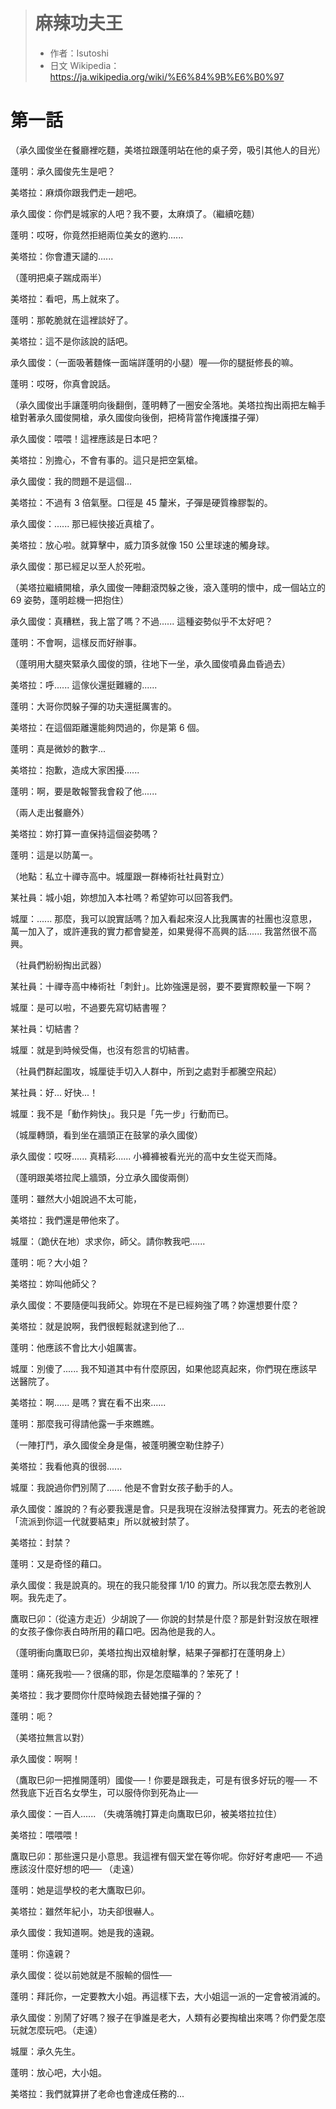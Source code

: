 > # 麻辣功夫王
> + 作者：Isutoshi
> + 日文 Wikipedia：https://ja.wikipedia.org/wiki/%E6%84%9B%E6%B0%97


# 第一話

（承久國俊坐在餐廳裡吃麵，美塔拉跟蓬明站在他的桌子旁，吸引其他人的目光）

蓬明：承久國俊先生是吧？

美塔拉：麻煩你跟我們走一趟吧。

承久國俊：你們是城家的人吧？我不要，太麻煩了。（繼續吃麵）

蓬明：哎呀，你竟然拒絕兩位美女的邀約......

美塔拉：你會遭天譴的......

（蓬明把桌子踹成兩半）

美塔拉：看吧，馬上就來了。

蓬明：那乾脆就在這裡談好了。

美塔拉：這不是你該說的話吧。

承久國俊：（一面吸著麵條一面端詳蓬明的小腿）喔──你的腿挺修長的嘛。

蓬明：哎呀，你真會說話。

（承久國俊出手讓蓬明向後翻倒，蓬明轉了一圈安全落地。美塔拉掏出兩把左輪手槍對著承久國俊開槍，承久國俊向後倒，把椅背當作掩護擋子彈）

承久國俊：喂喂！這裡應該是日本吧？

美塔拉：別擔心，不會有事的。這只是把空氣槍。

承久國俊：我的問題不是這個...

美塔拉：不過有 3 倍氣壓。口徑是 45 釐米，子彈是硬質橡膠製的。

承久國俊：...... 那已經快接近真槍了。

美塔拉：放心啦。就算擊中，威力頂多就像 150 公里球速的觸身球。

承久國俊：那已經足以至人於死啦。

（美塔拉繼續開槍，承久國俊一陣翻滾閃躲之後，滾入蓬明的懷中，成一個站立的 69 姿勢，蓬明趁機一把抱住）

承久國俊：真糟糕，我上當了嗎？不過...... 這種姿勢似乎不太好吧？

蓬明：不會啊，這樣反而好辦事。

（蓬明用大腿夾緊承久國俊的頭，往地下一坐，承久國俊噴鼻血昏過去）

美塔拉：呼...... 這傢伙還挺難纏的......

蓬明：大哥你閃躲子彈的功夫還挺厲害的。

美塔拉：在這個距離還能夠閃過的，你是第 6 個。

蓬明：真是微妙的數字...

美塔拉：抱歉，造成大家困擾......

蓬明：啊，要是敢報警我會殺了他......

（兩人走出餐廳外）

美塔拉：妳打算一直保持這個姿勢嗎？

蓬明：這是以防萬一。

（地點：私立十禪寺高中。城厘跟一群棒術社社員對立）

某社員：城小姐，妳想加入本社嗎？希望妳可以回答我們。

城厘：...... 那麼，我可以說實話嗎？加入看起來沒人比我厲害的社團也沒意思，萬一加入了，或許連我的實力都會變差，如果覺得不高興的話...... 我當然很不高興。

（社員們紛紛掏出武器）

某社員：十禪寺高中棒術社「刺針」。比妳強還是弱，要不要實際較量一下啊？

城厘：是可以啦，不過要先寫切結書喔？

某社員：切結書？

城厘：就是到時候受傷，也沒有怨言的切結書。

（社員們群起圍攻，城厘徒手切入人群中，所到之處對手都騰空飛起）

某社員：好... 好快...！

城厘：我不是「動作夠快」。我只是「先一步」行動而已。

（城厘轉頭，看到坐在牆頭正在鼓掌的承久國俊）

承久國俊：哎呀...... 真精彩...... 小褲褲被看光光的高中女生從天而降。

（蓬明跟美塔拉爬上牆頭，分立承久國俊兩側）

蓬明：雖然大小姐說過不太可能，

美塔拉：我們還是帶他來了。

城厘：（跪伏在地）求求你，師父。請你教我吧......

蓬明：呃？大小姐？

美塔拉：妳叫他師父？

承久國俊：不要隨便叫我師父。妳現在不是已經夠強了嗎？妳還想要什麼？

美塔拉：就是說啊，我們很輕鬆就逮到他了...

蓬明：他應該不會比大小姐厲害。

城厘：別傻了...... 我不知道其中有什麼原因，如果他認真起來，你們現在應該早送醫院了。

美塔拉：啊...... 是嗎？實在看不出來......

蓬明：那麼我可得請他露一手來瞧瞧。

（一陣打鬥，承久國俊全身是傷，被蓬明騰空勒住脖子）

美塔拉：我看他真的很弱......

城厘：我說過你們別鬧了...... 他是不會對女孩子動手的人。

承久國俊：誰說的？有必要我還是會。只是我現在沒辦法發揮實力。死去的老爸說「流派到你這一代就要結束」所以就被封禁了。

美塔拉：封禁？

蓬明：又是奇怪的藉口。

承久國俊：我是說真的。現在的我只能發揮 1/10 的實力。所以我怎麼去教別人啊。我先走了。

鷹取巳卯：（從遠方走近）少胡說了── 你說的封禁是什麼？那是針對沒放在眼裡的女孩子像你表白時所用的藉口吧。因為他是我的人。

（蓬明衝向鷹取巳卯，美塔拉掏出双槍射擊，結果子彈都打在蓬明身上）

蓬明：痛死我啦──？很痛的耶，你是怎麼瞄準的？笨死了！

美塔拉：我才要問你什麼時候跑去替她擋子彈的？

蓬明：呃？

（美塔拉無言以對）

承久國俊：啊啊！

（鷹取巳卯一把推開蓬明）國俊──！你要是跟我走，可是有很多好玩的喔── 不然我底下近百名女學生，可以服侍你到死為止──

承久國俊：一百人...... （失魂落魄打算走向鷹取巳卯，被美塔拉拉住）

美塔拉：喂喂喂！

鷹取巳卯：那些還只是小意思。我這裡有個天堂在等你呢。你好好考慮吧── 不過應該沒什麼好想的吧── （走遠）

蓬明：她是這學校的老大鷹取巳卯。

美塔拉：雖然年紀小，功夫卻很嚇人。

承久國俊：我知道啊。她是我的遠親。

蓬明：你遠親？

承久國俊：從以前她就是不服輸的個性──

蓬明：拜託你，一定要教大小姐。再這樣下去，大小姐這一派的一定會被消滅的。

承久國俊：別鬧了好嗎？猴子在爭誰是老大，人類有必要掏槍出來嗎？你們愛怎麼玩就怎麼玩吧。（走遠）

城厘：承久先生。

蓬明：放心吧，大小姐。

美塔拉：我們就算拼了老命也會達成任務的...

